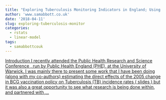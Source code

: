 ```yaml
---
title: "Exploring Tuberculosis Monitoring Indicators in England; Using Dimension Reduction and Clustering"
author: 'www.samabbott.co.uk'
date: '2018-04-11'
slug: exploring-tuberculosis-monitor
categories:
  - rstats
  - linear-model
tags:
  - samabbottcouk
---
```


[Introduction I recently attended the Public Health Research and Science Conference , run by Public Health England (PHE), at the University of Warwick. I was mainly there to present some work that I have been doing (along with my co-authors) estimating the direct effects of the 2005 change in BCG vaccination policy on Tuberculosis (TB) incidence rates ( slides ) but it was also a great opportunity to see what research is being done within, and partnered with,...<click to read more>](http://www.samabbott.co.uk/post/cluster-england-tb/)

